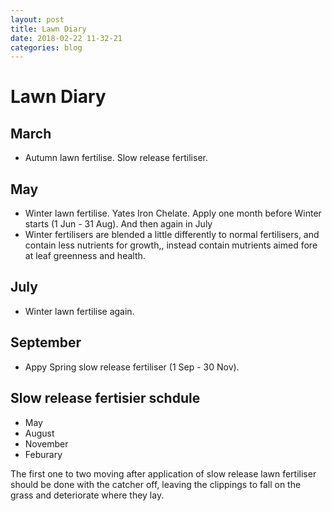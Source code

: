 ```yaml
---
layout: post
title: Lawn Diary
date: 2018-02-22 11-32-21
categories: blog
---
```


# Lawn Diary

## March
- Autumn lawn fertilise. Slow release fertiliser.

## May
- Winter lawn fertilise. Yates Iron Chelate. Apply one month before Winter starts (1 Jun - 31 Aug). And then again in July
- Winter fertilisers are blended a little differently to normal fertilisers, and contain less nutrients for growth,, instead contain mutrients aimed fore at leaf greenness and health.

## July
- Winter lawn fertilise again.

## September
- Appy Spring slow release fertiliser (1 Sep - 30 Nov).


## Slow release fertisier schdule
- May
- August
- November
- Feburary

The first one to two moving after application of slow release lawn fertiliser should be done with the catcher off, leaving the clippings to fall on the grass and deteriorate where they lay.